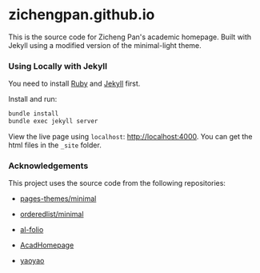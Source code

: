 # zichengpan.github.io

This is the source code for Zicheng Pan's academic homepage. Built with Jekyll using a modified version of the minimal-light theme.

### Using Locally with Jekyll

You need to install [Ruby](https://www.ruby-lang.org/en/) and [Jekyll](https://jekyllrb.com/) first.

Install and run:

```bash
bundle install
bundle exec jekyll server
```
View the live page using `localhost`:
<http://localhost:4000>. You can get the html files in the `_site` folder.

### Acknowledgements

This project uses the source code from the following repositories:

* [pages-themes/minimal](https://github.com/pages-themes/minimal)

* [orderedlist/minimal](https://github.com/orderedlist/minimal)

* [al-folio](https://github.com/alshedivat/al-folio)

* [AcadHomepage](https://github.com/RayeRen/acad-homepage.github.io)

* [yaoyao](https://github.com/yaoyao-liu/minimal-light)
